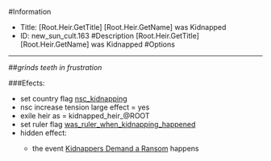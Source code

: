 #Information
 - Title: [Root.Heir.GetTitle] [Root.Heir.GetName] was Kidnapped
 - ID: new_sun_cult.163
#Description
[Root.Heir.GetTitle] [Root.Heir.GetName] was Kidnapped
#Options

___
##*grinds teeth in frustration*

###Efects:<ul><li>set country flag [nsc_kidnapping](../flags/nsc_kidnapping.md)</li><li>nsc increase tension large effect = yes</li><li>exile heir as = kidnapped_heir_@ROOT</li><li>set ruler flag [was_ruler_when_kidnapping_happened](../flags/was_ruler_when_kidnapping_happened.md)</li><li>hidden effect:</li><ul><li>the event [Kidnappers Demand a Ransom](../events/kidnappers_demand_a_ransom.md) happens</li></ul></ul>
